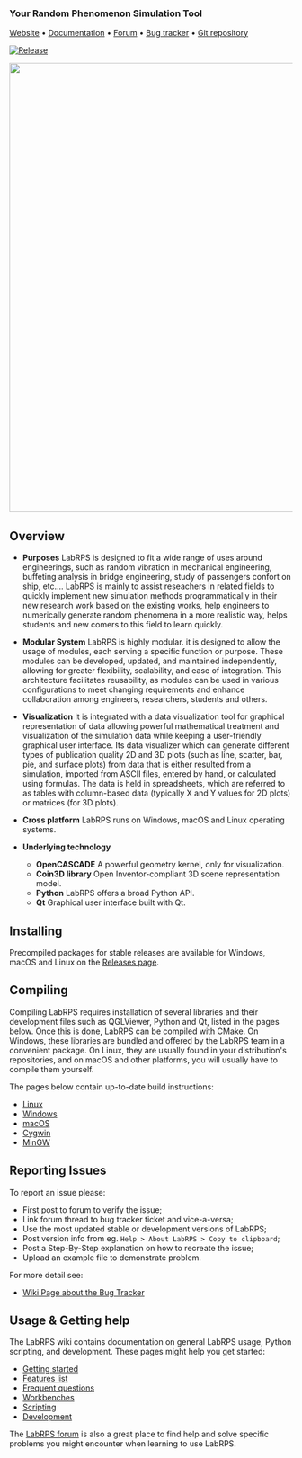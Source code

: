 ### Your Random Phenomenon Simulation Tool

[Website](https://www.labrps.com) • 
[Documentation](https://wiki.labrps.com) •
[Forum](https://labrps.com/forum) •
[Bug tracker](https://www.labrps.com/tracker/) •
[Git repository](https://github.com/LabRPS/LabRPS)


[![Release](https://img.shields.io/github/release/labrps/labrps.svg)](https://github.com/labrps/labrps/releases/latest) 

<img src="https://user-images.githubusercontent.com/1828501/174066870-1692005b-f8d7-43fb-a289-6d2f07f73d7f.png" width="800"/>

Overview
--------

* **Purposes**  LabRPS is designed to fit a wide range of uses around engineerings, such as random vibration in mechanical engineering, buffeting analysis in bridge engineering, study of passengers confort on ship, etc.... LabRPS is mainly to assist reseachers in related fields to quickly implement new simulation methods programmatically in their new research work based on the existing works, help engineers to numerically generate random phenomena in a more realistic way, helps students and new comers to this field to learn quickly. 

* **Modular System** LabRPS is highly modular. it is designed to allow the usage of modules, each serving a specific function or purpose. These modules can be developed, updated, and maintained independently, allowing for greater flexibility, scalability, and ease of integration. This architecture facilitates reusability, as modules can be used in various configurations to meet changing requirements and enhance collaboration among engineers, researchers, students and others.

* **Visualization** It is integrated with a data visualization tool for graphical representation of data allowing powerful mathematical treatment and visualization of the simulation data while keeping a user-friendly graphical user interface. Its data visualizer which can generate different types of publication quality 2D and 3D plots (such as line, scatter, bar, pie, and surface plots) from data that is either resulted from a simulation, imported from ASCII files, entered by hand, or calculated using formulas. The data is held in spreadsheets, which are referred to as tables with column-based data (typically X and Y values for 2D plots) or matrices (for 3D plots).

* **Cross platform** LabRPS runs on Windows, macOS and Linux operating systems.

* **Underlying technology**
    * **OpenCASCADE** A powerful geometry kernel, only for visualization.
    * **Coin3D library** Open Inventor-compliant 3D scene representation model.
    * **Python** LabRPS offers a broad Python API.
    * **Qt** Graphical user interface built with Qt.

Installing
----------

Precompiled packages for stable releases are available for Windows, macOS and Linux on the
[Releases page](https://github.com/LabRPS/LabRPS/releases).

Compiling
---------

Compiling LabRPS requires installation of several libraries and their 
development files such as QGLViewer, Python and Qt, listed in the 
pages below. Once this is done, LabRPS can be compiled with 
CMake. On Windows, these libraries are bundled and offered by the 
LabRPS team in a convenient package. On Linux, they are usually found 
in your distribution's repositories, and on macOS and other platforms, 
you will usually have to compile them yourself.

The pages below contain up-to-date build instructions:

- [Linux](https://wiki.labrps.com/Compile_on_Linux)
- [Windows](https://wiki.labrps.com/Compile_on_Windows)
- [macOS](https://wiki.labrps.com/Compile_on_MacOS)
- [Cygwin](https://wiki.labrps.com/Compile_on_Cygwin)
- [MinGW](https://wiki.labrps.com/Compile_on_MinGW)


Reporting Issues
---------

To report an issue please:
- First post to forum to verify the issue; 
- Link forum thread to bug tracker ticket and vice-a-versa; 
- Use the most updated stable or development versions of LabRPS; 
- Post version info from eg. `Help > About LabRPS > Copy to clipboard`; 
- Post a Step-By-Step explanation on how to recreate the issue; 
- Upload an example file to demonstrate problem. 

For more detail see:
- [Wiki Page about the Bug Tracker](https://wiki.labrps.com/Tracker)


Usage & Getting help
--------------------

The LabRPS wiki contains documentation on 
general LabRPS usage, Python scripting, and development. These 
pages might help you get started:

- [Getting started](https://wiki.labrps.com/Getting_started)
- [Features list](https://wiki.labrps.com/Feature_list)
- [Frequent questions](https://wiki.labrps.com/FAQ/en)
- [Workbenches](https://wiki.labrps.com/Workbenches)
- [Scripting](https://wiki.labrps.com/Power_users_hub)
- [Development](https://wiki.labrps.com/Developer_hub)

The [LabRPS forum](https://forum.labrps.com) is also a great place
to find help and solve specific problems you might encounter when
learning to use LabRPS.
